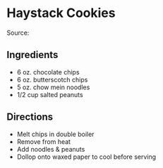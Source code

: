 # Haystack Cookies

Source: 

## Ingredients

- 6 oz. chocolate chips
- 6 oz. butterscotch chips
- 5 oz. chow mein noodles
- 1/2 cup salted peanuts

## Directions

- Melt chips in double boiler
- Remove from heat  
- Add noodles & peanuts
- Dollop onto waxed paper to cool before serving
